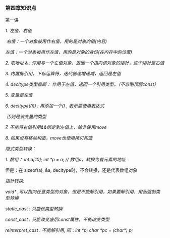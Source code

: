 ### 第四章知识点

第一讲

 *1. 左值、右值*

​    *右值：一个对象被用作右值，用的是对象的值(内容)*

​    *左值：一个对象被用作左值，用的是对象的身份(在内存中的位置)*

 *2. 取地址 & : 作用与一个左值对象，返回一个指向该对象的指针，这个指针是右值*

 *3. 内置解引用，下标运算符，迭代器递增递减，返回是左值*

 *4. decltype类型推断： 作用于左值，返回一个引用类型。（不忽略顶层const）*

 *5. 变量是左值*

 *6. decltype((i)) : 再添加一个() , 表示要使用表达式*

​    *否则是该变量的类型*

 *7. 不能将右值引用&&绑定到左值上，除非使用move*

*8. 如果没有移动构造，move也使用拷贝构造*

 *隐式类型转换：*

 *1. 数组： int a[10]; int \*p = a;  // 数组a，转换为首元素的地址*

 但是：在 sizeof(a), &a, decltype时，不会转换，还是代表数组对象

 *指针转换:*

 *void\* ,可以指向任意类型的对象，但是不能解引用，如果要解引用，用到强制类型转换*

 *static_cast : 只能做类型转换*

 *const_cast : 只能改变底层const属性，不能改变类型*

 *reinterpret_cast : 不能解引用, 同：int \*p; char \*pc = (char\*) p;*

